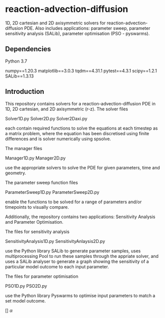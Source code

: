 # reaction-advection-diffusion
1D, 2D cartesian and 2D axisymmetric solvers for reaction-advection-diffusion PDE. Also includes applications: parameter sweep, parameter sensitivity analysis (SALib), parameter optimisation (PSO - pyswarms). 

## Dependencies

Python 3.7 

numpy==1.20.3
matplotlib==3.0.3
tqdm==4.31.1
pytest==4.3.1
scipy==1.2.1
SALib==1.3.13

## Introduction

This repository contains solvers for a reaction-advection-diffusion PDE in 1D, 2D cartesian, and 2D axisymmetric (r-z). The solver files

Solver1D.py
Solver2D.py
Solver2Daxi.py

each contain required functions to solve the equations at each timestep as a matrix problem, where the equation has been discretised using finite differences and is solver numerically using spsolve.  

The manager files

Manager1D.py
Manager2D.py

use the appropriate solvers to solve the PDE for given parameters, time and geometry.  

The parameter sweep function files 

ParameterSweep1D.py
ParameterSweep2D.py 

enable the functions to be solved for a range of parameters and/or timepoints to visually compare. 

Additionally, the repository contains two applications: Sensitivity Analysis and Parameter Optimisation. 

The files for sensitivity analysis

SensitivityAnalysis1D.py
SensitivityAnlaysis2D.py

use the Python library SALib to generate parameter samples, uses multiprocessing Pool to run these samples through the appriate solver, and uses a SALib analyser to generate a graph showing the sensitivity of a particular model outcome to each input parameter.

The files for parameter optimisation

PSO1D.py
PSO2D.py

use the Python library Pyswarms to optimise input parameters to match a set model outcome. 

[] $\alpha$


